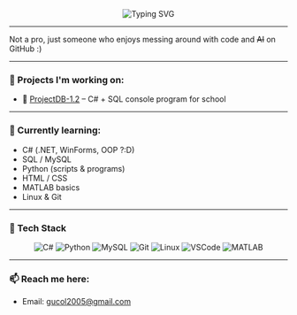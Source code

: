 <div align="center">
  <img src="https://readme-typing-svg.herokuapp.com?font=Fira+Code&pause=1000&color=58A6FF&center=true&vCenter=true&width=435&lines=Hi+there%2C+I'm+Na3ikus+%F0%9F%91%8B;Just+a+guy+who+likes+coding;with+AI+%3A%29;Learning+and+experimenting;Enjoying+the+journey!" alt="Typing SVG" />
</div>

---

Not a pro, just someone who enjoys messing around with code and ~~AI~~ on GitHub :)

---

### 🔭 Projects I'm working on:
- 🏫 [ProjectDB-1.2](https://github.com/Na3ikus/ProjectDB-1.2.git) – C# + SQL console program for school

---

### 🌱 Currently learning:
- C# (.NET, WinForms, OOP ?:D)
- SQL / MySQL
- Python (scripts & programs)
- HTML / CSS
- MATLAB basics
- Linux & Git

---

### 🧰 Tech Stack

<div align="center">

  <img src="https://img.shields.io/badge/C%23-239120?style=for-the-badge&logo=csharp&logoColor=white&labelColor=239120&color=68217A" alt="C#" />
  <img src="https://img.shields.io/badge/Python-FFD43B?style=for-the-badge&logo=python&logoColor=blue&labelColor=306998&color=FFD43B" alt="Python" />
  <img src="https://img.shields.io/badge/MySQL-4479A1?style=for-the-badge&logo=mysql&logoColor=white&labelColor=4479A1&color=F29111" alt="MySQL" />
  <img src="https://img.shields.io/badge/Git-F05032?style=for-the-badge&logo=git&logoColor=white" alt="Git" />
  <img src="https://img.shields.io/badge/Linux-FCC624?style=for-the-badge&logo=linux&logoColor=black" alt="Linux" />
  <img src="https://img.shields.io/badge/VSCode-007ACC?style=for-the-badge&logo=visual-studio-code&logoColor=white" alt="VSCode" />
  <img src="https://img.shields.io/badge/MATLAB-0076A8?style=for-the-badge&logo=Mathworks&logoColor=white" alt="MATLAB" />

</div>


---

### 📫 Reach me here:
- Email: gucol2005@gmail.com
